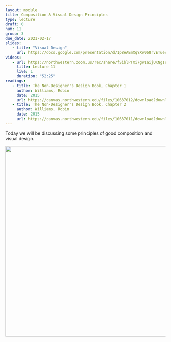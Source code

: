 ```yaml
---
layout: module
title: Composition & Visual Design Principles
type: lecture
draft: 0
num: 11
group: 3
due_date: 2021-02-17
slides: 
   - title: "Visual Design"
     url: https://docs.google.com/presentation/d/1p8eAEmXqYXW068rvETuecqYeqaZcaVvFdXXjnoD4PbI/edit?usp=sharing
videos:
   - url: https://northwestern.zoom.us/rec/share/fSiblPTXi7gWIaijUKNgI9O0I7NGbO6fWr51hWJC4u0XjFqGPurHwKiRhPvRPu4n.4Ibqp5Vdkqn8gs8a?startTime=1613588377000
     title: Lecture 11
     live: 1
     duration: "52:25"
readings:
   - title: The Non-Designer's Design Book, Chapter 1
     author: Williams, Robin
     date: 2015
     url: https://canvas.northwestern.edu/files/10637012/download?download_frd=1
   - title: The Non-Designer's Design Book, Chapter 2
     author: Williams, Robin
     date: 2015
     url: https://canvas.northwestern.edu/files/10637011/download?download_frd=1
---
```


Today we will be discussing some principles of good composition and visual design.

<img style="width:600px;display:block;margin:auto;" src="/winter2021/assets/images/composition.png" />